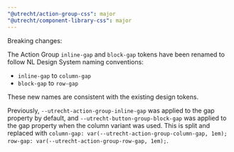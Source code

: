 ```yaml
---
"@utrecht/action-group-css": major
"@utrecht/component-library-css": major
---
```


Breaking changes:

The Action Group `inline-gap` and `block-gap` tokens have been renamed to follow NL Design System naming conventions:

- `inline-gap` to `column-gap`
- `block-gap` to `row-gap`

These new names are consistent with the existing design tokens.

Previously, `--utrecht-action-group-inline-gap` was applied to the gap property by default, and `--utrecht-button-group-block-gap` was applied to the gap property when the column variant was used. This is split and replaced with `column-gap: var(--utrecht-action-group-column-gap, 1em); row-gap: var(--utrecht-action-group-row-gap, 1em);`.
